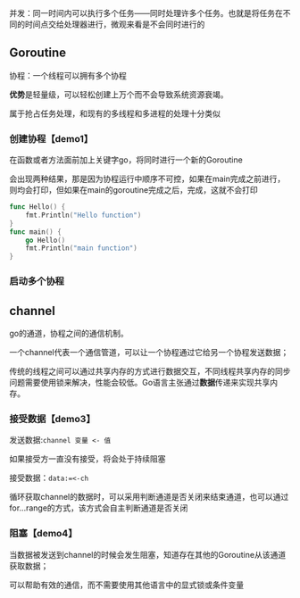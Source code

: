 并发：同一时间内可以执行多个任务——同时处理许多个任务。也就是将任务在不同的时间点交给处理器进行，微观来看是不会同时进行的

## Goroutine

协程：一个线程可以拥有多个协程

**优势**是轻量级，可以轻松创建上万个而不会导致系统资源衰竭。

属于抢占任务处理，和现有的多线程和多进程的处理十分类似

### 创建协程【demo1】
在函数或者方法面前加上关键字go，将同时进行一个新的Goroutine

会出现两种结果，那是因为协程运行中顺序不可控，如果在main完成之前进行，则均会打印，但如果在main的goroutine完成之后，完成，这就不会打印
```go
func Hello() {
	fmt.Println("Hello function")
}
func main() {
	go Hello()
	fmt.Println("main function")
}
```

### 启动多个协程

## channel
go的通道，协程之间的通信机制。

一个channel代表一个通信管道，可以让一个协程通过它给另一个协程发送数据；

传统的线程之间可以通过共享内存的方式进行数据交互，不同线程共享内存的同步问题需要使用锁来解决，性能会较低。Go语言主张通过**数据**传递来实现共享内存。

### 接受数据【demo3】
发送数据:`channel 变量 <- 值`

如果接受方一直没有接受，将会处于持续阻塞

接受数据：`data:=<-ch`

循环获取channel的数据时，可以采用判断通道是否关闭来结束通道，也可以通过for...range的方式，该方式会自主判断通道是否关闭

### 阻塞【demo4】
当数据被发送到channel的时候会发生阻塞，知道存在其他的Goroutine从该通道获取数据；

可以帮助有效的通信，而不需要使用其他语言中的显式锁或条件变量